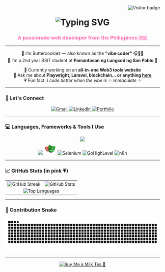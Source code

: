 <img align="right" src="https://visitor-badge.laobi.icu/badge?page_id=buttercookiez.buttercookiez" alt="Visitor badge" />

<h1 align="center">
  <img src="https://readme-typing-svg.herokuapp.com/?font=Pacifico&size=35&color=FF69B4&center=true&vCenter=true&width=500&height=70&duration=4000&lines=Hi+There!+💗;+I'm+Buttercookiez!;aka+The+Vibe+Coder~" alt="Typing SVG" />
</h1>

<h3 align="center" style="color: #FF69B4;">A passionate web developer from the Philippines 🇵🇭</h3>

---

<div align="center">

🌷 I’m Buttercookiez — also known as the **"vibe coder"** 🎧👩‍💻  
🌺 I’m a 2nd year BSIT student at **Pamantasan ng Lungsod ng San Pablo** 🏫

🌸 Currently working on an **all-in-one Web3 tools website**  
💖 Ask me about **Playwright, Laravel, blockchain... or anything [here](https://github.com/buttercookiez/buttercookiez/issues)**  
💗 Fun fact: *I code better when the vibe is ✨ immaculate ✨*

</div>

---

### 💌 Let's Connect

<div align="center">
  <a href="mailto:johnfrancismarabe2005.@gmail.com" target="_blank">
    <img src="https://img.shields.io/badge/Gmail-FF69B4?style=for-the-badge&logo=gmail&logoColor=white" alt="Gmail" />
  </a>
  <a href="https://www.linkedin.com/in/john-francis-marabe-427a43334/" target="_blank">
    <img src="https://img.shields.io/badge/LinkedIn-FF69B4?style=for-the-badge&logo=linkedin&logoColor=white" alt="LinkedIn" />
  </a>
  <a href="https://buttercookiez.github.io" target="_blank">
    <img src="https://img.shields.io/badge/Portfolio-FF69B4?style=for-the-badge&logo=google-chrome&logoColor=white" alt="Portfolio" />
  </a>
</div>

---

### 💻 Languages, Frameworks & Tools I Use

<div align="center">
  <img src="https://skillicons.dev/icons?i=html,css,javascript,typescript,python,java,cs,vscode,figma,github,mysql,firebase,canva" />
  <br/>
  <img src="https://skillicons.dev/icons?i=laravel" />
  <img src="https://raw.githubusercontent.com/devicons/devicon/master/icons/playwright/playwright-original.svg" height="40" alt="Playwright" />
  <img src="https://miro.medium.com/v2/resize:fit:720/format:webp/1*musVE9e4bgjTWeoRmc-P_w.png" height="40" alt="Selenium" />
  <img src="https://play-lh.googleusercontent.com/MAbanjWwLE2Ps3c6ZxUgLE6SMSzwy8PQ5mYvc_Txhn_1zv9gLEEKSsLYqW89y1wGdww" height="40" alt="GoHighLevel" />
  <img src="https://encrypted-tbn0.gstatic.com/images?q=tbn:ANd9GcTmhTtjdq587HWxAStqYgPEb7WwK7EzxxQGxA&s" height="40" alt="n8n" />
</div>

---

### 📈 GitHub Stats (in pink 💗)

<div align="center">
  <table>
    <tr>
      <td><img width="390" src="https://github-readme-streak-stats.herokuapp.com/?user=buttercookiez&theme=tokyonight&hide_border=true&stroke=FF69B4&ring=FF69B4&fire=FF69B4&currStreakLabel=FF69B4" alt="GitHub Streak"/></td>
      <td><img width="390" src="https://github-readme-stats.vercel.app/api?username=buttercookiez&show_icons=true&theme=tokyonight&hide_border=true&icon_color=FF69B4&title_color=FF69B4" alt="GitHub Stats"/></td>
    </tr>
    <tr>
      <td colspan="2" align="center">
        <img width="390" src="https://github-readme-stats.vercel.app/api/top-langs/?username=buttercookiez&layout=compact&langs_count=10&hide_border=true&theme=tokyonight&title_color=FF69B4" alt="Top Languages"/>
      </td>
    </tr>
  </table>
</div>

---

### 🐍 Contribution Snake

<div align="center">
  <img src="https://github.com/buttercookiez/buttercookiez/blob/output/github-contribution-grid-snake.svg" alt="snake eating my contributions" />
</div>

---

<div align="center">
  <a href='https://ko-fi.com/honeybutterrr' target='_blank'>
    <img height='50' src='https://storage.ko-fi.com/cdn/kofi1.png?v=3' border='0' alt='Buy Me a Milk Tea 🍓' />
  </a>
</div>

